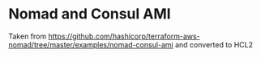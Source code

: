 # Nomad and Consul AMI
Taken from https://github.com/hashicorp/terraform-aws-nomad/tree/master/examples/nomad-consul-ami
and converted to HCL2

